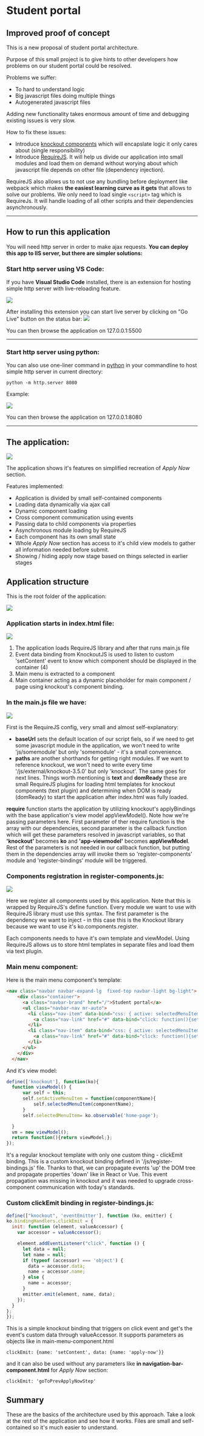 # Student portal
## Improved proof of concept
This is a new proposal of student portal architecture. 

Purpose of this small project is to give hints to other developers how problems on our student portal could be resolved.

Problems we suffer:
* To hard to understand logic
* Big javascript files doing multiple things
* Autogenerated javascript files

Adding new functionality takes enormous amount of time and debugging existing issues is very slow.


How to fix these issues:
* Introduce [knockout components](https://knockoutjs.com/documentation/component-overview.html) which will encapslate logic it only cares about (single responsibility)
* Introduce [RequireJS](https://requirejs.org/). It will help us divide our application into small modules and load them on demand without worying about which javascript file depends on other file (dependency injection). 

RequireJS also allows us to not use any bundling before deployment like webpack which makes **the easiest learning curve as it gets** that allows to solve our problems. We only need to load single `<script>` tag which is RequireJs. It will handle loading of all other scripts and their dependencies asynchronously.

---

## How to run this application

You will need http server in order to make ajax requests. 
**You can deploy this app to IIS server, but there are simpler solutions:**

### Start http server using VS Code:
If you have **Visual Studio Code** installed, there is an extension for hosting simple http server with live-reloading feature.

![](/readme_images/2019-03-11_10h09_38.png)

After installing this extension you can start live server by clicking on "Go Live" button on the status bar:
![](/readme_images/2019-03-11_10h11_46.png)

You can then browse the application on 127.0.0.1:5500

---

### Start http server using python:
You can also use one-liner command in [python](https://www.python.org/) in your commandline to host simple http server in current directory:
```
python -m http.server 8080
```
Example:

![](/readme_images/2019-03-11_09h56_20.png)

You can then browse the application on 127.0.0.1:8080

---


## The application:
![](/readme_images/2019-03-11_10h15_32.png)

The application shows it's features on simplified recreation of _Apply Now_ section. 

Features implemented:
* Application is divided by small self-contained components
* Loading data dynamically via ajax call
* Dynamic component loading
* Cross component communication using events
* Passing data to child components via properties
* Asynchronous module loading by RequireJS
* Each component has its own small state
* Whole _Apply Now_ section has access to it's child view models to gather all information needed before submit.
* Showing / hiding apply now stage based on things selected in earlier stages

## Application structure

This is the root folder of the application:

![](/readme_images/2019-03-11_10h25_06.png)

### Application starts in **index.html** file:

![](/readme_images/2019-03-11_10h37_19.png)

1. The application loads RequireJS library and after that runs main.js file
2. Event data binding from KnockoutJS is used to listen to custom 'setContent' event to know which component should be displayed in the container (4)
3. Main menu is extracted to a component
4. Main container acting as a dynamic placeholder for main component / page using knockout's component binding.

### In the **main.js** file we have:

![](/readme_images/2019-03-11_10h43_33.png)

First is the RequireJS config, very small and almost self-explanatory:
* **baseUrl** sets the default location of our script fiels, so if we need to get some javascript module in the application, we won't need to write 'js/somemodule' but only 'somemodule' - it's a small convenience.
* **paths** are another shorthands for getting right modules. If we want to reference knockout, we won't need to write every time '/js/external/knockout-3.5.0' but only 'knockout'. The same goes for next lines. Things worth mentioning is **text** and **domReady** these are small RequireJS plugins for loading html templates for knockout components (text plugin) and determining when DOM is ready (domReady) to start the application after index.html was fully loaded.

**require** function starts the application by utilizing knockout's applyBindings with the base application's view model appViewModel(). Note how we're passing parameters here. First parameter of ther require function is the array with our dependencies, second parameter is the callback function which will get these parameters resolved in javascript variables, so that **'knockout'** becomes **ko** and **'app-viewmodel'** becomes **appViewModel**. Rest of the parameters  is not needed in our callback function, but putting them in the dependencies array will invoke them so 'register-components' module and 'register-bindings' module will be triggered.


### Components registration in **register-components.js**:

![](/readme_images/2019-03-11_10h57_16.png)

Here we register all components used by this application.
Note that this is wrapped by RequireJS's define function. Every module we want to use with RequireJS library must use this syntax. The first parameter is the dependency we want to inject - in this case this is the Knockout library because we want to use it's ko.components.register.

Each components needs to have it's own template and viewModel. Using RequireJS allows us to store html templates in separate files and load them via text plugin.

### Main menu component:
Here is the main menu component's template:
``` html
<nav class="navbar navbar-expand-lg  fixed-top navbar-light bg-light">
    <div class="container">
      <a class="navbar-brand" href="/">Student portal</a>
      <ul class="navbar-nav mr-auto">
        <li class="nav-item" data-bind="css: { active: selectedMenuItem() == 'home-page' }">
          <a class="nav-link" href="#" data-bind="click: function(){setActiveMenuItem('home-page');}, clickEmit: {name: 'setContent', data: {name: 'home-page'}}">Main</a>
        </li>
        <li class="nav-item" data-bind="css: { active: selectedMenuItem() == 'apply-now' }">
          <a class="nav-link" href="#" data-bind="click: function(){setActiveMenuItem('apply-now');}, clickEmit: {name: 'setContent', data: {name: 'apply-now'}}">Apply now</a>
        </li>
      </ul>
    </div>
  </nav>
  ```
  And it's view model:
  ``` javascript
define(['knockout'], function(ko){
    function viewModel() {
        var self = this;
        self.setActiveMenuItem = function(componentName){
            self.selectedMenuItem(componentName);
        }
        self.selectedMenuItem= ko.observable('home-page');

    }
    vm = new viewModel();
    return function(){return viewModel;};
});
  ```
  It's a regular knockout template with only one custom thing - clickEmit binding.
  This is a custom knockout binding defined in '/js/register-bindings.js' file. Thanks to that, we can propagate events 'up' the DOM tree and propagate properties 'down' like in React or Vue. This event propagation was missing in knockout and it was needed to upgrade cross-component communication with today's standards.

  ### Custom clickEmit binding in **register-bindings.js**:
  ``` javascript
  define(["knockout", 'eventEmitter'], function (ko, emitter) {
  ko.bindingHandlers.clickEmit = {
    init: function (element, valueAccessor) {
      var accessor = valueAccessor();

      element.addEventListener("click", function () {
        let data = null;
        let name = null;
        if (typeof (accessor) === 'object') {
          data = accessor.data;
          name = accessor.name;
        } else {
          name = accessor;
        }
        emitter.emit(element, name, data);
      });
    }
  };
});
  ```
This is a simple knockout binding that triggers on click event and get's the event's custom data through valueAccessor. It supports parameters as objects like in main-menu-component.html
```
clickEmit: {name: 'setContent', data: {name: 'apply-now'}}
```
and it can also be used without any parameters like **in navigation-bar-component.html** for _Apply Now_ section:
```
clickEmit: 'goToPrevApplyNowStep'
```

## Summary
These are the basics of the architecture used by this approach. Take a look at the rest of the application and see how it works. Files are small and self-contained so it's much easier to understand.
